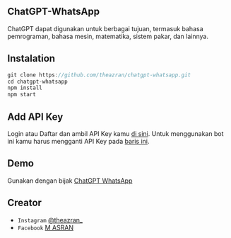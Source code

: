 ## ChatGPT-WhatsApp

ChatGPT dapat digunakan untuk berbagai tujuan, termasuk bahasa pemrograman, bahasa mesin, matematika, sistem pakar, dan lainnya.

## Instalation

```javascript
git clone https://github.com/theazran/chatgpt-whatsapp.git
cd chatgpt-whatsapp
npm install
npm start
```

## Add API Key

Login atau Daftar dan ambil API Key kamu [di sini](https://beta.openai.com/account/api-keys).
Untuk menggunakan bot ini kamu harus mengganti API Key pada [baris ini](https://github.com/theazran/chatgpt-whatsapp/blob/master/.env).

## Demo

Gunakan dengan bijak [ChatGPT WhatsApp](https://s.id/chatGPT)

## Creator

- `Instagram` [@theazran\_](https://instagram.com/theazran_)
- `Facebook` [M ASRAN](https://fb.com/theazran)
